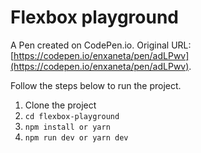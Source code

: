 # Flexbox playground

A Pen created on CodePen.io. Original URL: [https://codepen.io/enxaneta/pen/adLPwv](https://codepen.io/enxaneta/pen/adLPwv).

Follow the steps below to run the project.

1. Clone the project
2. `cd flexbox-playground`
3. `npm install or yarn`
4. `npm run dev or yarn dev`
